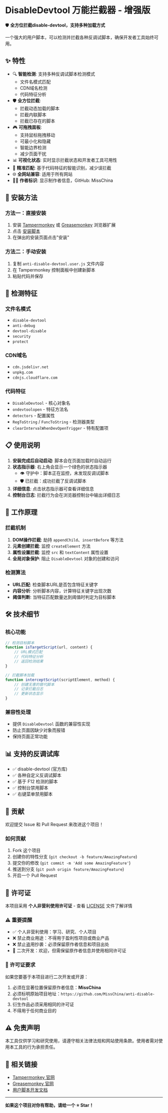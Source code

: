 # DisableDevtool 万能拦截器 - 增强版

🛡️ **全方位拦截disable-devtool，支持多种加载方式**

一个强大的用户脚本，可以检测并拦截各种反调试脚本，确保开发者工具始终可用。

## ✨ 特性

- 🔍 **智能检测**: 支持多种反调试脚本检测模式
  - 文件名模式匹配
  - CDN域名检测
  - 代码特征分析
- 🛡️ **全方位拦截**: 
  - 拦截动态加载的脚本
  - 拦截内联脚本
  - 拦截已存在的脚本
- 🎮 **可拖拽面板**: 
  - 支持鼠标拖拽移动
  - 可最小化和隐藏
  - 智能边界检测
  - 减少页面干扰
- 📊 **可视化状态**: 实时显示拦截状态和开发者工具可用性
- 🎯 **精准匹配**: 基于代码特征的智能识别，减少误拦截
- 🌐 **全网站兼容**: 适用于所有网站
- 👨‍💻 **作者标识**: 显示制作者信息，GitHub: MissChina

## 🚀 安装方法

### 方法一：直接安装
1. 安装 [Tampermonkey](https://www.tampermonkey.net/) 或 [Greasemonkey](https://www.greasespot.net/) 浏览器扩展
2. 点击 [安装脚本](https://github.com/MissChina/anti-disable-devtool/raw/main/anti-disable-devtool.user.js)
3. 在弹出的安装页面点击"安装"

### 方法二：手动安装
1. 复制 `anti-disable-devtool.user.js` 文件内容
2. 在 Tampermonkey 控制面板中创建新脚本
3. 粘贴代码并保存

## 🎯 检测特征

### 文件名模式
- `disable-devtool`
- `anti-debug`
- `devtool-disable`
- `security`
- `protect`

### CDN域名
- `cdn.jsdelivr.net`
- `unpkg.com`
- `cdnjs.cloudflare.com`

### 代码特征
- `DisableDevtool` - 核心对象名
- `ondevtoolopen` - 特征方法名
- `detectors` - 配置属性
- `RegToString` / `FuncToString` - 检测器类型
- `clearIntervalWhenDevOpenTrigger` - 特有配置项

## 📋 使用说明

1. **安装完成后自动启动**: 脚本会在页面加载时自动运行
2. **状态指示器**: 右上角会显示一个绿色的状态指示器
   - 👁️ 守护中：脚本正在监控，未发现反调试脚本
   - 🛡️ 已拦截：成功拦截了反调试脚本
3. **详细信息**: 点击状态指示器可查看详细信息
4. **控制台日志**: 拦截行为会在浏览器控制台中输出详细日志

## 🔧 工作原理

### 拦截机制
1. **DOM操作拦截**: 劫持 `appendChild`、`insertBefore` 等方法
2. **元素创建拦截**: 监控 `createElement` 方法
3. **属性设置拦截**: 监控 `src` 和 `textContent` 属性设置
4. **全局对象保护**: 阻止 `DisableDevtool` 对象的创建和访问

### 检测算法
- **URL匹配**: 检查脚本URL是否包含特征关键字
- **内容分析**: 分析脚本内容，计算特征关键字出现次数
- **阈值判断**: 当特征匹配数量达到阈值时判定为目标脚本

## 🛠️ 技术细节

### 核心功能
```javascript
// 检测目标脚本
function isTargetScript(url, content) {
    // URL模式匹配
    // 代码特征分析
    // 返回检测结果
}

// 拦截脚本加载
function interceptScript(scriptElement, method) {
    // 创建无害的替代脚本
    // 记录拦截日志
    // 更新状态显示
}
```

### 兼容性处理
- 提供 `DisableDevtool` 函数的兼容性实现
- 防止页面因缺少对象而报错
- 保持页面正常功能

## 📊 支持的反调试库

- ✅ disable-devtool (官方库)
- ✅ 各种自定义反调试脚本
- ✅ 基于 F12 检测的脚本
- ✅ 控制台禁用脚本
- ✅ 右键菜单禁用脚本

## 🤝 贡献

欢迎提交 Issue 和 Pull Request 来改进这个项目！

### 如何贡献
1. Fork 这个项目
2. 创建你的特性分支 (`git checkout -b feature/AmazingFeature`)
3. 提交你的修改 (`git commit -m 'Add some AmazingFeature'`)
4. 推送到分支 (`git push origin feature/AmazingFeature`)
5. 开启一个 Pull Request

## 📝 许可证

本项目采用 **个人非营利使用许可证** - 查看 [LICENSE](LICENSE) 文件了解详情

### ⚠️ 重要提醒
- ✅ 个人非营利使用：学习、研究、个人项目
- ❌ 禁止商业用途：不得用于盈利性项目或商业产品
- ❌ 禁止盗用抄袭：必须保留原作者信息和项目出处
- 🔄 二次开发：欢迎，但需保留原作者信息并使用相同许可证

### 📄 许可证要求
如果您要基于本项目进行二次开发或开源：
1. 必须在显著位置保留原作者信息：**MissChina**
2. 必须标明原始项目地址：`https://github.com/MissChina/anti-disable-devtool`
3. 衍生作品必须采用相同的许可证
4. 不得用于任何商业目的

## ⚠️ 免责声明

本工具仅供学习和研究使用，请遵守相关法律法规和网站使用条款。使用者需对使用本工具的行为承担责任。

## 🔗 相关链接

- [Tampermonkey 官网](https://www.tampermonkey.net/)
- [Greasemonkey 官网](https://www.greasespot.net/)
- [用户脚本开发文档](https://wiki.greasespot.net/User_Script_Hosting)

---

**如果这个项目对你有帮助，请给一个 ⭐️ Star！**
